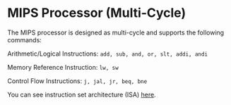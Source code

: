 # MIPS Processor (Multi-Cycle)
The MIPS processor is designed as multi-cycle and supports the following commands:

‫‪Arithmetic/Logical‬‬ ‫‪Instructions:‬‬ ‫‪```add,‬‬ ‫‪sub,‬‬ ‫‪and,‬‬ ‫‪or,‬‬ ‫‪slt,‬‬ ‫‪addi,‬‬ ‫‪andi```

‬‬‫‪Memory‬‬ ‫‪Reference‬‬ ‫‪Instruction:‬‬ ```‫‪lw,‬‬ ‫‪sw```

‫‪Control‬‬ ‫‪Flow‬‬ ‫‪Instructions:‬‬ ```‫‪j,‬‬ ‫‪jal,‬‬ ‫‪jr,‬‬ ‫‪beq,‬‬ ‫‪bne‬‬```‬

You can see instruction set architecture (ISA) [here](https://github.com/davoudifatemeh/Computer_Arcitecture/blob/master/Assignment3/Isa.png).
